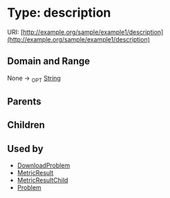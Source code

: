 
# Type: description




URI: [http://example.org/sample/example1/description](http://example.org/sample/example1/description)


## Domain and Range

None ->  <sub>OPT</sub> [String](types/String.md)

## Parents


## Children


## Used by

 * [DownloadProblem](DownloadProblem.md)
 * [MetricResult](MetricResult.md)
 * [MetricResultChild](MetricResultChild.md)
 * [Problem](Problem.md)
